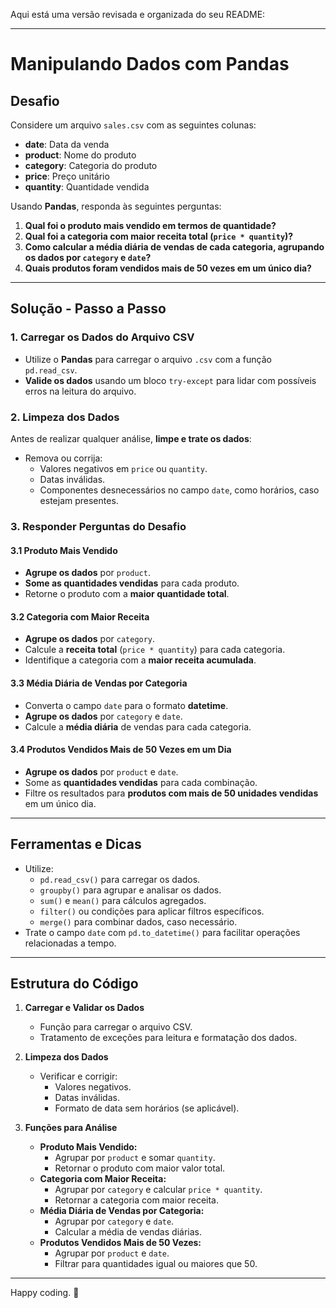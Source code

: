 Aqui está uma versão revisada e organizada do seu README:

---

# Manipulando Dados com Pandas

## Desafio

Considere um arquivo `sales.csv` com as seguintes colunas:  
- **date**: Data da venda  
- **product**: Nome do produto  
- **category**: Categoria do produto  
- **price**: Preço unitário  
- **quantity**: Quantidade vendida  

Usando **Pandas**, responda às seguintes perguntas:  
1. **Qual foi o produto mais vendido em termos de quantidade?**  
2. **Qual foi a categoria com maior receita total (`price * quantity`)?**  
3. **Como calcular a média diária de vendas de cada categoria, agrupando os dados por `category` e `date`?**  
4. **Quais produtos foram vendidos mais de 50 vezes em um único dia?**

---

## Solução - Passo a Passo

### 1. Carregar os Dados do Arquivo CSV
- Utilize o **Pandas** para carregar o arquivo `.csv` com a função `pd.read_csv`.
- **Valide os dados** usando um bloco `try-except` para lidar com possíveis erros na leitura do arquivo.

### 2. Limpeza dos Dados
Antes de realizar qualquer análise, **limpe e trate os dados**:
- Remova ou corrija:
  - Valores negativos em `price` ou `quantity`.
  - Datas inválidas.
  - Componentes desnecessários no campo `date`, como horários, caso estejam presentes.

### 3. Responder Perguntas do Desafio
#### 3.1 Produto Mais Vendido
- **Agrupe os dados** por `product`.
- **Some as quantidades vendidas** para cada produto.
- Retorne o produto com a **maior quantidade total**.

#### 3.2 Categoria com Maior Receita
- **Agrupe os dados** por `category`.
- Calcule a **receita total** (`price * quantity`) para cada categoria.
- Identifique a categoria com a **maior receita acumulada**.

#### 3.3 Média Diária de Vendas por Categoria
- Converta o campo `date` para o formato **datetime**.
- **Agrupe os dados** por `category` e `date`.
- Calcule a **média diária** de vendas para cada categoria.

#### 3.4 Produtos Vendidos Mais de 50 Vezes em um Dia
- **Agrupe os dados** por `product` e `date`.
- Some as **quantidades vendidas** para cada combinação.
- Filtre os resultados para **produtos com mais de 50 unidades vendidas** em um único dia.

---

## Ferramentas e Dicas

- Utilize:
  - `pd.read_csv()` para carregar os dados.
  - `groupby()` para agrupar e analisar os dados.
  - `sum()` e `mean()` para cálculos agregados.
  - `filter()` ou condições para aplicar filtros específicos.
  - `merge()` para combinar dados, caso necessário.
- Trate o campo `date` com `pd.to_datetime()` para facilitar operações relacionadas a tempo.

---

## Estrutura do Código

1. **Carregar e Validar os Dados**
   - Função para carregar o arquivo CSV.
   - Tratamento de exceções para leitura e formatação dos dados.

2. **Limpeza dos Dados**
   - Verificar e corrigir:
     - Valores negativos.
     - Datas inválidas.
     - Formato de data sem horários (se aplicável).

3. **Funções para Análise**
   - **Produto Mais Vendido:**
     - Agrupar por `product` e somar `quantity`.
     - Retornar o produto com maior valor total.
   - **Categoria com Maior Receita:**
     - Agrupar por `category` e calcular `price * quantity`.
     - Retornar a categoria com maior receita.
   - **Média Diária de Vendas por Categoria:**
     - Agrupar por `category` e `date`.
     - Calcular a média de vendas diárias.
   - **Produtos Vendidos Mais de 50 Vezes:**
     - Agrupar por `product` e `date`.
     - Filtrar para quantidades igual ou maiores que 50.

---

Happy coding. 🚀